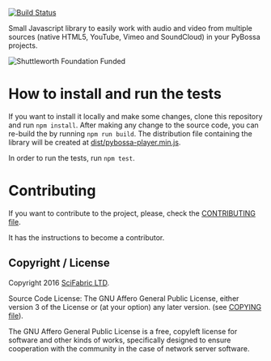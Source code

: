 [![Build Status](https://travis-ci.org/PyBossa/pybossa-player.js.svg?branch=master)](https://travis-ci.org/PyBossa/pybossa-player.js)

Small Javascript library to easily work with audio and video from multiple sources (native HTML5, YouTube, Vimeo and SoundCloud) in your PyBossa projects.

![Shuttleworth Foundation Funded](http://pybossa.com/assets/img/shuttleworth-funded.png)

# How to install and run the tests

If you want to install it locally and make some changes, clone this repository and run `npm install`. After making any change to the source code, you can re-build the by running `npm run build`. The distribution file containing the library will be created at [dist/pybossa-player.min.js](dist/pybossa-player.min.js).

In order to run the tests, run `npm test`.


# Contributing

If you want to contribute to the project, please, check the
[CONTRIBUTING file](CONTRIBUTING.md).

It has the instructions to become a contributor.

## Copyright / License

Copyright 2016 [SciFabric LTD](http://scifabric.com).

Source Code License: The GNU Affero General Public License, either version 3 of the License
or (at your option) any later version. (see [COPYING file](COPYING)).

The GNU Affero General Public License is a free, copyleft license for
software and other kinds of works, specifically designed to ensure
cooperation with the community in the case of network server software.